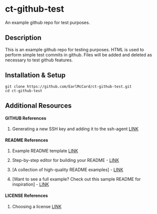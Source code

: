 # ct-github-test

An example github repo for test purposes.

## Description

This is an example github repo for testing purposes. HTML is used to perform simple test commits in github. Files will be added and deleted as necessary to test github features.

## Installation & Setup

```
git clone https://github.com/EarlMcCard/ct-github-test.git
cd ct-github-test
```

## Additional Resources

#### GITHUB References

1. Generating a new SSH key and adding it to the ssh-agent [LINK](https://docs.github.com/en/authentication/connecting-to-github-with-ssh/generating-a-new-ssh-key-and-adding-it-to-the-ssh-agent)

#### README References

1. Example README template [LINK](https://github.com/traviicii/1-up-markdown)

2. Step-by-step editor for building your README - [LINK](https://readme.so/editor)

3. [A collection of high-quality README examples] - [LINK](https://github.com/matiassingers/awesome-readme)

4. [Want to see a full example? Check out this sample README for inspiration] - [LINK](https://github.com/othneildrew/Best-README-Template)

#### LICENSE References
1. Choosing a license [LINK](https://choosealicense.com/)